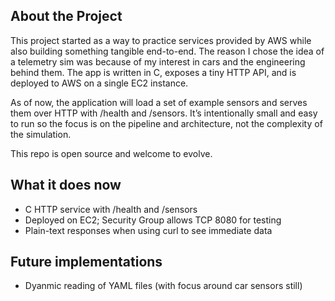 ## About the Project

This project started as a way to practice services provided by AWS while also building something tangible end-to-end. The reason I chose the idea of a telemetry sim was because of my interest in cars and the engineering behind them. The app is written in C, exposes a tiny HTTP API, and is deployed to AWS on a single EC2 instance.

As of now, the application will load a set of example sensors and serves them over HTTP with /health and /sensors. It’s intentionally small and easy to run so the focus is on the pipeline and architecture, not the complexity of the simulation.

This repo is open source and welcome to evolve. 

## What it does now
* C HTTP service with /health and /sensors
* Deployed on EC2; Security Group allows TCP 8080 for testing
* Plain-text responses when using curl to see immediate data

## Future implementations
* Dyanmic reading of YAML files (with focus around car sensors still)
